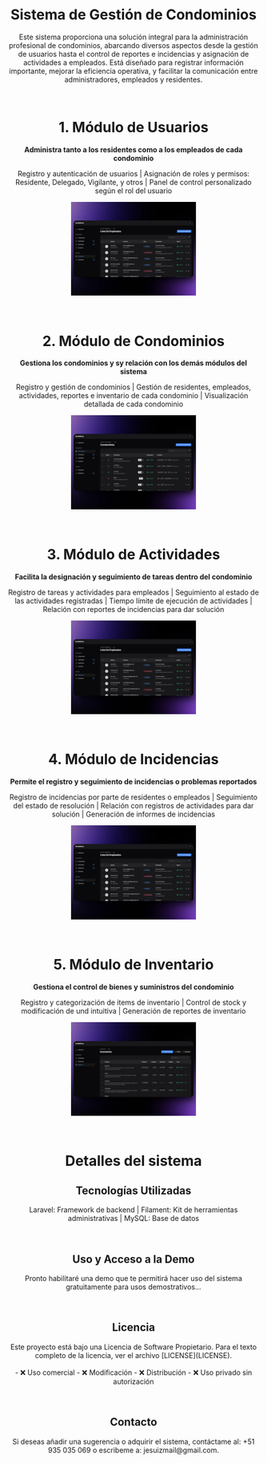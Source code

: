 <h1 align="center">Sistema de Gestión de Condominios</h1>
<p align="center">
Este sistema proporciona una solución integral para la administración profesional de condominios, abarcando diversos aspectos desde la gestión de usuarios hasta el control de reportes e  incidencias y asignación de actividades a empleados. Está diseñado para registrar información importante, mejorar la eficiencia operativa, y facilitar la comunicación entre administradores, empleados y residentes.
</p><br>

<h1 align="center">1. Módulo de Usuarios</h1>
<p align="center"><b>
Administra tanto a los residentes como a los empleados de cada condominio
</b></p>
<p align="center">
Registro y autenticación de usuarios | Asignación de roles y permisos: Residente, Delegado, Vigilante, y otros | Panel de control personalizado según el rol del usuario
</p>
<p align="center">
	<a target="_blank"><img  src="public\readme_img\AdminPanel - Empleados.webp"  width="250"  alt="Users Module"></a>
</p><br>

<h1 align="center">2. Módulo de Condominios</h1>
<p align="center"><b>
Gestiona los condominios y sy relación con los demás módulos del sistema
</b></p>
<p align="center">
Registro y gestión de condominios | Gestión de residentes, empleados, actividades, reportes e inventario de cada condominio | Visualización detallada de cada condominio
</p>
<p align="center">
	<a target="_blank"><img  src="public\readme_img\AdminPanel - Condominios.webp"  width="250"  alt="Condominiums Module"></a>
</p><br>

<h1 align="center">3. Módulo de Actividades</h1>
<p align="center"><b>
Facilita la designación y seguimiento de tareas dentro del condominio
</b></p>
<p align="center">
Registro de tareas y actividades para empleados | Seguimiento al estado de las actividades registradas | Tiempo límite de ejecución de actividades | Relación con reportes de incidencias para dar solución
</p>
<p align="center">
	<a target="_blank"><img  src="https://raw.githubusercontent.com/Jesuiz/Condoforce/main/public/readme_img/AdminPanel%20-%20Empleados.webp"  width="250"  alt="Tasks Module"></a>
</p><br>

<h1 align="center">4. Módulo de Incidencias</h1>
<p align="center"><b>
Permite el registro y seguimiento de incidencias o problemas reportados
</b></p>
<p align="center">
Registro de incidencias por parte de residentes o empleados | Seguimiento del estado de resolución |  Relación con registros de actividades para dar solución | Generación de informes de incidencias
</p>
<p align="center">
	<a target="_blank"><img  src="https://raw.githubusercontent.com/Jesuiz/Condoforce/main/public/readme_img/AdminPanel%20-%20Empleados.webp"  width="250"  alt="Reports Module"></a>
</p><br>

<h1 align="center">5. Módulo de Inventario</h1>
<p align="center"><b>
Gestiona el control de bienes y suministros del condominio
</b></p>
<p align="center">
Registro y categorización de items de inventario | Control de stock y modificación de und intuitiva | Generación de reportes de inventario
</p>
<p align="center">
	<a target="_blank"><img  src="public\readme_img\EmployeePanel - Inventario.webp"  width="250"  alt="Inventory Module"></a>
</p><br>

<h1 align="center">Detalles del sistema</h1>
<h2 align="center">Tecnologías Utilizadas</h2>
<p align="center">
Laravel: Framework de backend | Filament: Kit de herramientas administrativas | MySQL: Base de datos
</p><br>

<h2 align="center">Uso y Acceso a la Demo</h2>
<p align="center">
Pronto habilitaré una demo que te permitirá hacer uso del sistema gratuitamente para usos demostrativos...
</p><br>

<h2 align="center">Licencia</h2>
<p align="center">
Este proyecto está bajo una Licencia de Software Propietario. Para el texto completo de la licencia, ver el archivo [LICENSE](LICENSE).
<br><br>
- ❌ Uso comercial
- ❌ Modificación
- ❌ Distribución
- ❌ Uso privado sin autorización
</p><br>

<h2 align="center">Contacto</h2>
<p align="center">
Si deseas añadir una sugerencia o adquirir el sistema, contáctame al: +51 935 035 069 o escribeme a: jesuizmail@gmail.com.
</p><br>